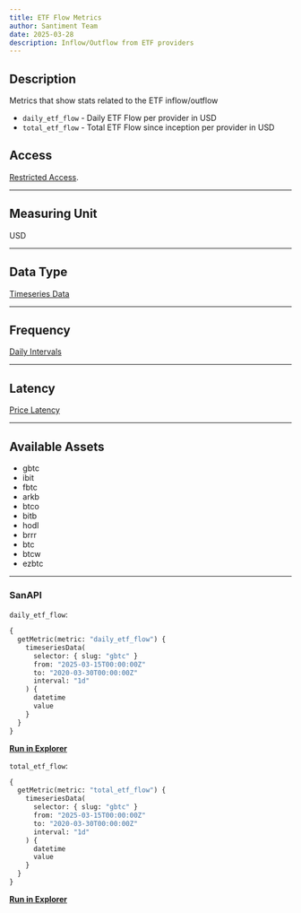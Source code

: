 ```yaml
---
title: ETF Flow Metrics
author: Santiment Team
date: 2025-03-28
description: Inflow/Outflow from ETF providers
---
```


## Description

Metrics that show stats related to the ETF inflow/outflow

- `daily_etf_flow` - Daily ETF Flow per provider in USD
- `total_etf_flow` - Total ETF Flow since inception per provider in USD



## Access

[Restricted Access](/metrics/details/access#restricted-access).

---

## Measuring Unit

USD

---

## Data Type

[Timeseries Data](/metrics/details/data-type#timeseries-data)

---

## Frequency

[Daily Intervals](/metrics/details/frequency#daily-frequency)

---

## Latency

[Price Latency](/metrics/details/latency#daily-metrics-latency)

---

## Available Assets

- gbtc 
- ibit 
- fbtc 
- arkb 
- btco 
- bitb 
- hodl 
- brrr 
- btc  
- btcw 
- ezbtc

---

### SanAPI

`daily_etf_flow`:

```graphql
{
  getMetric(metric: "daily_etf_flow") {
    timeseriesData(
      selector: { slug: "gbtc" }
      from: "2025-03-15T00:00:00Z"
      to: "2020-03-30T00:00:00Z"
      interval: "1d"
    ) {
      datetime
      value
    }
  }
}
```

[**Run in Explorer**](<https://api.santiment.net/graphiql?query=%7B%0A%20%20getMetric(metric%3A%20%22daily_etf_flow%22)%20%7B%0A%20%20%20%20timeseriesData(%0A%20%20%20%20%20%20selector%3A%20%7B%20slug%3A%20%22gbtc%22%20%7D%0A%20%20%20%20%20%20from%3A%20%222025-03-15T00%3A00%3A00Z%22%0A%20%20%20%20%20%20to%3A%20%222020-03-30T00%3A00%3A00Z%22%0A%20%20%20%20%20%20interval%3A%20%221d%22%0A%20%20%20%20)%20%7B%0A%20%20%20%20%20%20datetime%0A%20%20%20%20%20%20value%0A%20%20%20%20%7D%0A%20%20%7D%0A%7D>)

`total_etf_flow`:

```graphql
{
  getMetric(metric: "total_etf_flow") {
    timeseriesData(
      selector: { slug: "gbtc" }
      from: "2025-03-15T00:00:00Z"
      to: "2020-03-30T00:00:00Z"
      interval: "1d"
    ) {
      datetime
      value
    }
  }
}
```

[**Run in Explorer**](<https://api.santiment.net/graphiql?query=%7B%0A%20%20getMetric(metric%3A%20%22total_etf_flow%22)%20%7B%0A%20%20%20%20timeseriesData(%0A%20%20%20%20%20%20selector%3A%20%7B%20slug%3A%20%22gbtc%22%20%7D%0A%20%20%20%20%20%20from%3A%20%222025-03-15T00%3A00%3A00Z%22%0A%20%20%20%20%20%20to%3A%20%222020-03-30T00%3A00%3A00Z%22%0A%20%20%20%20%20%20interval%3A%20%221d%22%0A%20%20%20%20)%20%7B%0A%20%20%20%20%20%20datetime%0A%20%20%20%20%20%20value%0A%20%20%20%20%7D%0A%20%20%7D%0A%7D>)
